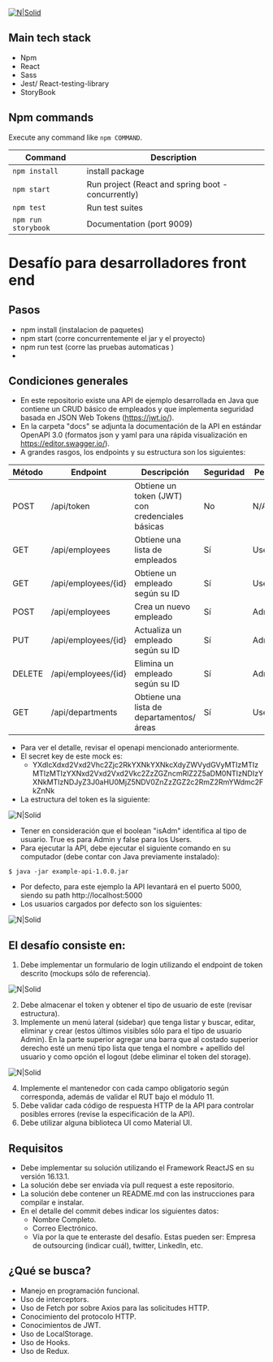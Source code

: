 [![N|Solid](docs/imgs/logo.png)](https://www.previred.com)


## Main tech stack
- Npm
- React
- Sass
- Jest/ React-testing-library
- StoryBook

## Npm commands
Execute any command like `npm COMMAND`.

| Command | Description |
| --- | --- |
| `npm install` | install package|
| `npm start` | Run project (React and spring boot - concurrently)|
| `npm test` | Run test suites|
| `npm run storybook` | Documentation (port 9009) |

# Desafío para desarrolladores front end
## Pasos

- npm install (instalacion de paquetes)
- npm start (corre concurrentemente el jar y el proyecto)
- npm run test (corre las pruebas automaticas )
-

## Condiciones generales
- En este repositorio existe una API de ejemplo desarrollada en Java que contiene un CRUD básico de empleados y que implementa seguridad basada en JSON Web Tokens (https://jwt.io/).
- En la carpeta "docs" se adjunta la documentación de la API en estándar OpenAPI 3.0 (formatos json y yaml para una rápida visualización en https://editor.swagger.io/).
- A grandes rasgos, los endpoints y su estructura son los siguientes:

| Método | Endpoint            | Descripción                                      | Seguridad | Perfil |
| ------ | ------------------- | ------------------------------------------------ | --------- | ------ |
| POST   | /api/token          | Obtiene un token (JWT) con credenciales básicas  | No        | N/A    |
| GET    | /api/employees      | Obtiene una lista de empleados                   | Sí        | User   |
| GET    | /api/employees/{id} | Obtiene un empleado según su ID                  | Sí        | User   |
| POST   | /api/employees      | Crea un nuevo empleado                           | Sí        | Admin  |
| PUT    | /api/employees/{id} | Actualiza un empleado según su ID                | Sí        | Admin  |
| DELETE | /api/employees/{id} | Elimina un empleado según su ID                  | Sí        | Admin  |
| GET    | /api/departments    | Obtiene una lista de departamentos/áreas         | Sí        | User   |

- Para ver el detalle, revisar el openapi mencionado anteriormente.
- El secret key de este mock es:
    - YXdlcXdxd2Vxd2Vhc2Zjc2RkYXNkYXNkcXdyZWVydGVyMTIzMTIzMTIzMTIzYXNxd2Vxd2Vxd2Vkc2ZzZGZncmRlZ2Z5aDM0NTIzNDIzYXNkMTIzNDJyZ3J0aHU0MjZ5NDV0ZnZzZGZ2c2RmZ2RmYWdmc2FkZnNk
- La estructura del token es la siguiente:

![N|Solid](docs/imgs/jwt-example.png)

- Tener en consideración que el boolean "isAdm" identifica al tipo de usuario. True es para Admin y false para los Users.
- Para ejecutar la API, debe ejecutar el siguiente comando en su computador (debe contar con Java previamente instalado):

```
$ java -jar example-api-1.0.0.jar
```
- Por defecto, para este ejemplo la API levantará en el puerto 5000, siendo su path http://localhost:5000
- Los usuarios cargados por defecto son los siguientes:

![N|Solid](docs/imgs/users.png)


## El desafío consiste en:
1. Debe implementar un formulario de login utilizando el endpoint de token descrito (mockups sólo de referencia).

![N|Solid](docs/imgs/mock1-login.jpg)

2. Debe almacenar el token y obtener el tipo de usuario de este (revisar estructura).
3. Implemente un menú lateral (sidebar) que tenga listar y buscar, editar, eliminar y crear (estos últimos visibles sólo para el tipo de usuario Admin). En la parte superior agregar una barra que al costado superior derecho esté un menú tipo lista que tenga el nombre + apellido del usuario y como opción el logout (debe eliminar el token del storage).

![N|Solid](docs/imgs/mock2-main.jpg)
 
4. Implemente el mantenedor con cada campo obligatorio según corresponda, además de validar el RUT bajo el módulo 11.
5. Debe validar cada código de respuesta HTTP de la API para controlar posibles errores (revise la especificación de la API).
6. Debe utilizar alguna biblioteca UI como Material UI.


## Requisitos
- Debe implementar su solución utilizando el Framework ReactJS en su versión 16.13.1.
- La solución debe ser enviada vía pull request a este repositorio.
- La solución debe contener un README.md con las instrucciones para compilar e instalar.
- En el detalle del commit debes indicar los siguientes datos:
    - Nombre Completo.
    - Correo Electrónico.
    - Vía por la que te enteraste del desafío. Estas pueden ser: Empresa de outsourcing (indicar cuál), twitter, LinkedIn, etc.


## ¿Qué se busca?
- Manejo en programación funcional.
- Uso de interceptors.
- Uso de Fetch por sobre Axios para las solicitudes HTTP.
- Conocimiento del protocolo HTTP.
- Conocimientos de JWT.
- Uso de LocalStorage.
- Uso de Hooks.
- Uso de Redux.